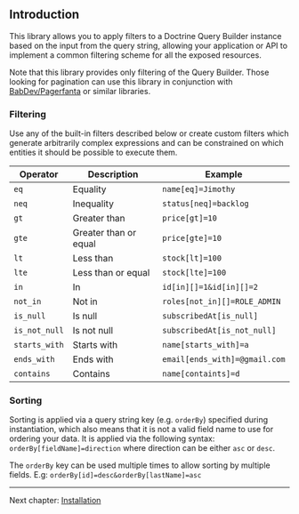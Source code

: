 ## Introduction

This library allows you to apply filters to a Doctrine Query Builder instance based on the input from the query string,
allowing your application or API to implement a common filtering scheme for all the exposed resources.

Note that this library provides only filtering of the Query Builder. Those looking for pagination can use this library
in conjunction with [BabDev/Pagerfanta](https://github.com/BabDev/Pagerfanta) or similar libraries.

### Filtering

Use any of the built-in filters described below or create custom filters which generate arbitrarily complex
expressions and can be constrained on which entities it should be possible to execute them.

| Operator      | Description           | Example                       |
|---------------|-----------------------|-------------------------------|
| `eq`          | Equality              | `name[eq]=Jimothy`            |
| `neq`         | Inequality            | `status[neq]=backlog`         |
| `gt`          | Greater than          | `price[gt]=10`                |
| `gte`         | Greater than or equal | `price[gte]=10`               |
| `lt`          | Less than             | `stock[lt]=100`               |
| `lte`         | Less than or equal    | `stock[lte]=100`              |
| `in`          | In                    | `id[in][]=1&id[in][]=2`       |
| `not_in`      | Not in                | `roles[not_in][]=ROLE_ADMIN`  |
| `is_null`     | Is null               | `subscribedAt[is_null]`       |
| `is_not_null` | Is not null           | `subscribedAt[is_not_null]`   |
| `starts_with` | Starts with           | `name[starts_with]=a`         |
| `ends_with`   | Ends with             | `email[ends_with]=@gmail.com` |
| `contains`    | Contains              | `name[containts]=d`           |

### Sorting

Sorting is applied via a query string key (e.g. `orderBy`) specified during instantiation, which also means that it is
not a valid field name to use for
ordering your data. It is applied via the following syntax: `orderBy[fieldName]=direction` where direction can be
either `asc` or `desc`.

The `orderBy` key can be used multiple times to allow sorting by multiple fields.
E.g: `orderBy[id]=desc&orderBy[lastName]=asc`

---
Next chapter: [Installation](installation.md)
